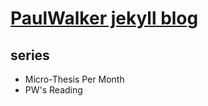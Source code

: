 # [PaulWalker jekyll blog](http://regulusun.github.io/)

## series

+ Micro-Thesis Per Month
+ PW's Reading
